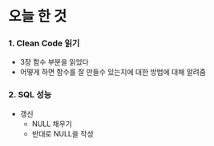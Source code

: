 # 오늘 한 것
### 1. Clean Code 읽기
- 3장 함수 부분을 읽었다
- 어떻게 하면 함수를 잘 만들수 있는지에 대한 방법에 대해 알려줌

### 2. SQL 성능
- 갱신
    - NULL 채우기
    - 반대로 NULL을 작성


